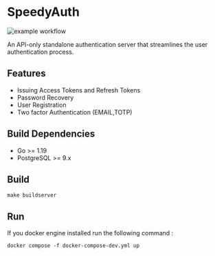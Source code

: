
# SpeedyAuth
![example workflow](https://github.com/kwesidev/authserver/actions/workflows/go.yml/badge.svg)

An API-only standalone authentication server that streamlines the user authentication process.

## Features
- Issuing Access Tokens and Refresh Tokens
- Password Recovery
- User Registration
- Two factor Authentication (EMAIL,TOTP)

## Build Dependencies
- Go >= 1.19 
- PostgreSQL >= 9.x 


## Build
```
make buildserver
```

## Run
If you docker engine installed run the following command :
```
docker compose -f docker-compose-dev.yml up
```
